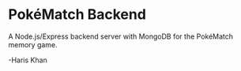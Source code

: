 # PokéMatch Backend

A Node.js/Express backend server with MongoDB for the PokéMatch memory game.


-Haris Khan
